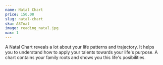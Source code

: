 ```yaml
---
name: Natal Chart
price: 150.00
slug: natal-chart
sku: ASTnat
image: reading_natal.jpg
max: 1
---
```

A Natal Chart reveals a lot about your life patterns and trajectory.
It helps you to understand how to apply your talents towards your life's purpose.
A chart contains your family roots and shows you this life's posibilities.
